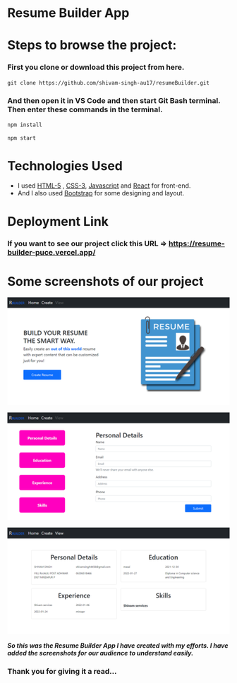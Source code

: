 # Resume Builder App


# Steps to browse the project:

### First you clone or download this project from here.
```
git clone https://github.com/shivam-singh-au17/resumeBuilder.git
```


### And then open it in VS Code and then start Git Bash terminal. Then enter these commands in the terminal.  
```
npm install
```
```
npm start
```

# Technologies Used

- I used  [HTML-5](https://www.w3schools.com/html/) ,  [CSS-3](https://www.w3schools.com/css/default.asp), [Javascript](https://www.w3schools.com/js/default.asp) and [React](https://www.react.com)  for front-end.
- And I also used  [Bootstrap](https://getbootstrap.com/) for some designing and layout.


# Deployment Link

### If you want to see our project click this URL => https://resume-builder-puce.vercel.app/


# Some screenshots of our project

![home page](https://github.com/shivam-singh-au17/resumeBuilder/blob/master/src/components/img/home%20page.png?raw=true)


![create page](https://github.com/shivam-singh-au17/resumeBuilder/blob/master/src/components/img/create%20page.png?raw=true)


![view page](https://github.com/shivam-singh-au17/resumeBuilder/blob/master/src/components/img/view%20page.png?raw=true)


***So this was the Resume Builder App I have created with my efforts. I have added the screenshots for our audience to understand easily.***

### Thank you for giving it a read...
